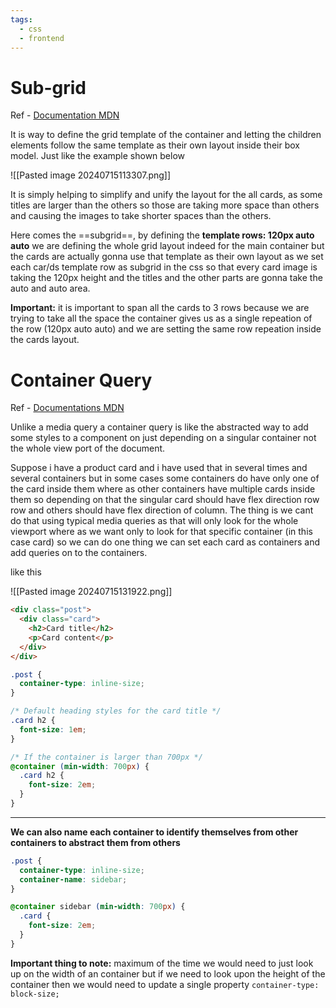 ```yaml
---
tags:
  - css
  - frontend
---
```

# Sub-grid

Ref - [Documentation MDN](https://developer.mozilla.org/en-US/docs/Web/CSS/CSS_grid_layout/Subgrid)

It is way to define the grid template of the container and letting the children elements follow the same template as their own layout inside their box model. Just like the example shown below

![[Pasted image 20240715113307.png]]

It is simply helping to simplify and unify the layout for the all cards, as some titles are larger than the others so those are taking more space than others and causing the images to take shorter spaces than the others. 

Here comes the ==subgrid==, by defining the **template rows: 120px auto auto** we are defining the whole grid layout indeed for the main container but the cards are actually gonna use that template as their own layout as we set each car/ds template row as subgrid in the css so that every card image is taking the 120px height and the titles and the other parts are gonna take the auto and auto area.

**Important:** it is important to span all the cards to 3 rows because we are trying to take all the space the container gives us as a single repeation of the row (120px auto auto) and we are setting the same row repeation inside the cards layout.

# Container Query

Ref - [Documentations MDN](https://developer.mozilla.org/en-US/docs/Web/CSS/CSS_containment/Container_queries)

Unlike a media query a container query is like the abstracted way to add some styles to a component on just depending on a singular container not the whole view port of the document.

Suppose i have a product card and i have used that in several times and several containers but in some cases some containers do have only one of the card inside them where as other containers have multiple cards inside them so depending on that the singular card should have flex direction row row and others should have flex direction of column. The thing is we cant do that using typical media queries as that will only look for the whole viewport where as we want only to look for that specific container (in this case card) so we can do one thing we can set each card as containers and add queries on to the containers.

like this

![[Pasted image 20240715131922.png]]

```html
<div class="post">
  <div class="card">
    <h2>Card title</h2>
    <p>Card content</p>
  </div>
</div>
```

```css
.post {
  container-type: inline-size;
}

/* Default heading styles for the card title */
.card h2 {
  font-size: 1em;
}

/* If the container is larger than 700px */
@container (min-width: 700px) {
  .card h2 {
    font-size: 2em;
  }
}

```

---

**We can also name each container to identify themselves from other containers to abstract them from others**


```css
.post {
  container-type: inline-size;
  container-name: sidebar;
}

@container sidebar (min-width: 700px) {
  .card {
    font-size: 2em;
  }
}

```

**Important thing to note:** maximum of the time we would need to just look up on the width of an container but if we need to look upon the height of the container then we would need to update a single property `container-type: block-size;`